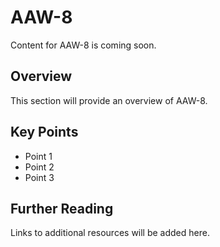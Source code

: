 # AAW-8

Content for AAW-8 is coming soon.

## Overview

This section will provide an overview of AAW-8.

## Key Points

- Point 1
- Point 2
- Point 3

## Further Reading

Links to additional resources will be added here.
